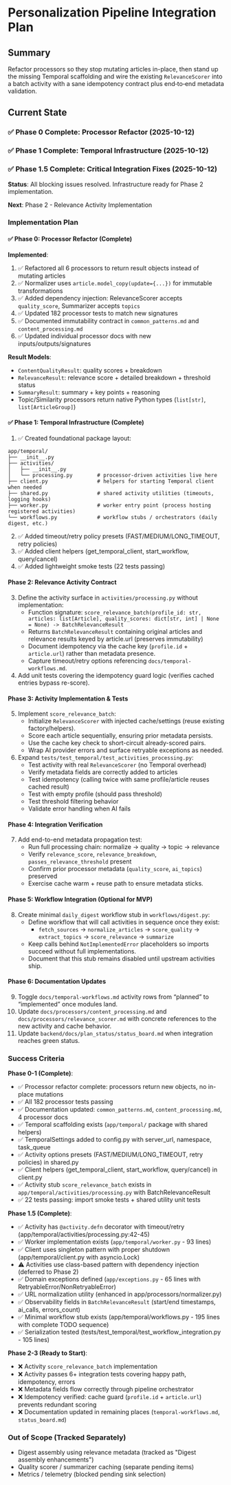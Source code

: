 # Personalization Pipeline Integration Plan

## Summary

Refactor processors so they stop mutating articles in-place, then stand up the missing Temporal scaffolding and wire the existing `RelevanceScorer` into a batch activity with a sane idempotency contract plus end‑to‑end metadata validation.

## Current State

### ✅ Phase 0 Complete: Processor Refactor (2025-10-12)

### ✅ Phase 1 Complete: Temporal Infrastructure (2025-10-12)

### ✅ Phase 1.5 Complete: Critical Integration Fixes (2025-10-12)

**Status**: All blocking issues resolved. Infrastructure ready for Phase 2 implementation.

**Next**: Phase 2 - Relevance Activity Implementation

### Implementation Plan

#### ✅ Phase 0: Processor Refactor (Complete)

**Implemented**:

1. ✅ Refactored all 6 processors to return result objects instead of mutating articles
2. ✅ Normalizer uses `article.model_copy(update={...})` for immutable transformations
3. ✅ Added dependency injection: RelevanceScorer accepts `quality_score`, Summarizer accepts `topics`
4. ✅ Updated 182 processor tests to match new signatures
5. ✅ Documented immutability contract in `common_patterns.md` and `content_processing.md`
6. ✅ Updated individual processor docs with new inputs/outputs/signatures

**Result Models**:

- `ContentQualityResult`: quality scores + breakdown
- `RelevanceResult`: relevance score + detailed breakdown + threshold status
- `SummaryResult`: summary + key points + reasoning
- Topic/Similarity processors return native Python types (`list[str]`, `list[ArticleGroup]`)

#### ✅ Phase 1: Temporal Infrastructure (Complete)

1. ✅ Created foundational package layout:

```text
app/temporal/
├── __init__.py
├── activities/
│   ├── __init__.py
│   └── processing.py        # processor-driven activities live here
├── client.py                # helpers for starting Temporal client when needed
├── shared.py                # shared activity utilities (timeouts, logging hooks)
├── worker.py                # worker entry point (process hosting registered activities)
└── workflows.py             # workflow stubs / orchestrators (daily digest, etc.)
```

2. ✅ Added timeout/retry policy presets (FAST/MEDIUM/LONG_TIMEOUT, retry policies)
3. ✅ Added client helpers (get_temporal_client, start_workflow, query/cancel)
4. ✅ Added lightweight smoke tests (22 tests passing)

#### Phase 2: Relevance Activity Contract

3. Define the activity surface in `activities/processing.py` without implementation:
     - Function signature: `score_relevance_batch(profile_id: str, articles: list[Article], quality_scores: dict[str, int] | None = None) -> BatchRelevanceResult`
     - Returns `BatchRelevanceResult` containing original articles and relevance results keyed by article.url (preserves immutability)
     - Document idempotency via the cache key (`profile.id` + `article.url`) rather than metadata presence.
     - Capture timeout/retry options referencing `docs/temporal-workflows.md`.
4. Add unit tests covering the idempotency guard logic (verifies cached entries bypass re-score).

#### Phase 3: Activity Implementation & Tests

5. Implement `score_relevance_batch`:
     - Initialize `RelevanceScorer` with injected cache/settings (reuse existing factory/helpers).
     - Score each article sequentially, ensuring prior metadata persists.
     - Use the cache key check to short-circuit already-scored pairs.
     - Wrap AI provider errors and surface retryable exceptions as needed.
6. Expand `tests/test_temporal/test_activities_processing.py`:
     - Test activity with real `RelevanceScorer` (no Temporal overhead)
     - Verify metadata fields are correctly added to articles
     - Test idempotency (calling twice with same profile/article reuses cached result)
     - Test with empty profile (should pass threshold)
     - Test threshold filtering behavior
     - Validate error handling when AI fails

#### Phase 4: Integration Verification

7. Add end-to-end metadata propagation test:
     - Run full processing chain: normalize → quality → topic → relevance
     - Verify `relevance_score`, `relevance_breakdown`, `passes_relevance_threshold` present
     - Confirm prior processor metadata (`quality_score`, `ai_topics`) preserved
     - Exercise cache warm + reuse path to ensure metadata sticks.

#### Phase 5: Workflow Integration (Optional for MVP)

8. Create minimal `daily_digest` workflow stub in `workflows/digest.py`:
     - Define workflow that will call activities in sequence once they exist:
       - `fetch_sources` → `normalize_articles` → `score_quality` → `extract_topics` → `score_relevance` → `summarize`
     - Keep calls behind `NotImplementedError` placeholders so imports succeed without full implementations.
     - Document that this stub remains disabled until upstream activities ship.

#### Phase 6: Documentation Updates

9. Toggle `docs/temporal-workflows.md` activity rows from “planned” to “implemented” once modules land.
10. Update `docs/processors/content_processing.md` and `docs/processors/relevance_scorer.md` with concrete references to the new activity and cache behavior.
11. Update `backend/docs/plan_status/status_board.md` when integration reaches green status.

### Success Criteria

**Phase 0-1 (Complete)**:

- ✅ Processor refactor complete: processors return new objects, no in-place mutations
- ✅ All 182 processor tests passing
- ✅ Documentation updated: `common_patterns.md`, `content_processing.md`, 4 processor docs
- ✅ Temporal scaffolding exists (`app/temporal/` package with shared helpers)
- ✅ TemporalSettings added to config.py with server_url, namespace, task_queue
- ✅ Activity options presets (FAST/MEDIUM/LONG_TIMEOUT, retry policies) in shared.py
- ✅ Client helpers (get_temporal_client, start_workflow, query/cancel) in client.py
- ✅ Activity stub `score_relevance_batch` exists in `app/temporal/activities/processing.py` with BatchRelevanceResult
- ✅ 22 tests passing: import smoke tests + shared utility unit tests

**Phase 1.5 (Complete)**:

- ✅ Activity has `@activity.defn` decorator with timeout/retry (app/temporal/activities/processing.py:42-45)
- ✅ Worker implementation exists (`app/temporal/worker.py` - 93 lines)
- ✅ Client uses singleton pattern with proper shutdown (app/temporal/client.py with asyncio.Lock)
- ⚠️ Activities use class-based pattern with dependency injection (deferred to Phase 2)
- ✅ Domain exceptions defined (`app/exceptions.py` - 65 lines with RetryableError/NonRetryableError)
- ✅ URL normalization utility (enhanced in app/processors/normalizer.py)
- ✅ Observability fields in `BatchRelevanceResult` (start/end timestamps, ai_calls, errors_count)
- ✅ Minimal workflow stub exists (app/temporal/workflows.py - 195 lines with complete TODO sequence)
- ✅ Serialization tested (tests/test_temporal/test_workflow_integration.py - 105 lines)

**Phase 2-3 (Ready to Start)**:

- ❌ Activity `score_relevance_batch` implementation
- ❌ Activity passes 6+ integration tests covering happy path, idempotency, errors
- ❌ Metadata fields flow correctly through pipeline orchestrator
- ❌ Idempotency verified: cache guard (`profile.id` + `article.url`) prevents redundant scoring
- ❌ Documentation updated in remaining places (`temporal-workflows.md`, `status_board.md`)

### Out of Scope (Tracked Separately)

- Digest assembly using relevance metadata (tracked as "Digest assembly enhancements")
- Quality scorer / summarizer caching (separate pending items)
- Metrics / telemetry (blocked pending sink selection)
